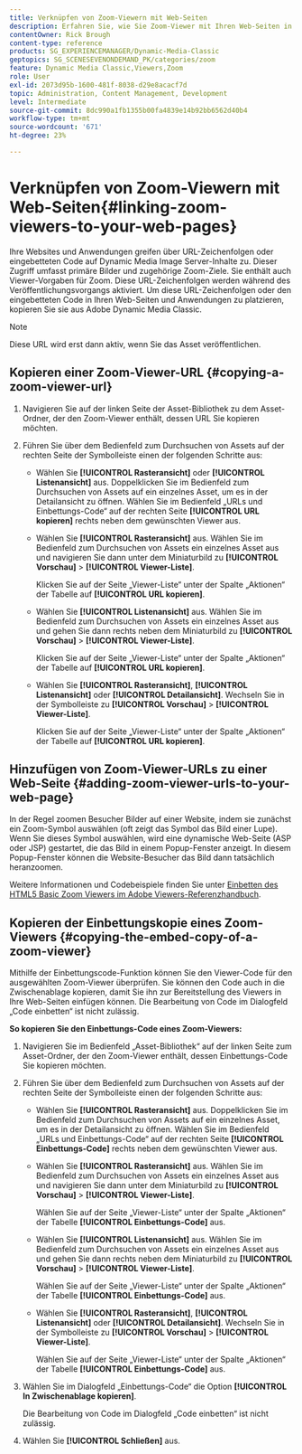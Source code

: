```yaml
---
title: Verknüpfen von Zoom-Viewern mit Web-Seiten
description: Erfahren Sie, wie Sie Zoom-Viewer mit Ihren Web-Seiten in Adobe Dynamic Media Classic verknüpfen.
contentOwner: Rick Brough
content-type: reference
products: SG_EXPERIENCEMANAGER/Dynamic-Media-Classic
geptopics: SG_SCENESEVENONDEMAND_PK/categories/zoom
feature: Dynamic Media Classic,Viewers,Zoom
role: User
exl-id: 2073d95b-1600-481f-8038-d29e8acacf7d
topic: Administration, Content Management, Development
level: Intermediate
source-git-commit: 8dc990a1fb1355b00fa4839e14b92bb6562d40b4
workflow-type: tm+mt
source-wordcount: '671'
ht-degree: 23%

---
```


# Verknüpfen von Zoom-Viewern mit Web-Seiten{#linking-zoom-viewers-to-your-web-pages}

Ihre Websites und Anwendungen greifen über URL-Zeichenfolgen oder eingebetteten Code auf Dynamic Media Image Server-Inhalte zu. Dieser Zugriff umfasst primäre Bilder und zugehörige Zoom-Ziele. Sie enthält auch Viewer-Vorgaben für Zoom. Diese URL-Zeichenfolgen werden während des Veröffentlichungsvorgangs aktiviert. Um diese URL-Zeichenfolgen oder den eingebetteten Code in Ihren Web-Seiten und Anwendungen zu platzieren, kopieren Sie sie aus Adobe Dynamic Media Classic.

>[!NOTE]
>
>Diese URL wird erst dann aktiv, wenn Sie das Asset veröffentlichen.

## Kopieren einer Zoom-Viewer-URL {#copying-a-zoom-viewer-url}

1. Navigieren Sie auf der linken Seite der Asset-Bibliothek zu dem Asset-Ordner, der den Zoom-Viewer enthält, dessen URL Sie kopieren möchten.
1. Führen Sie über dem Bedienfeld zum Durchsuchen von Assets auf der rechten Seite der Symbolleiste einen der folgenden Schritte aus:

   * Wählen Sie **[!UICONTROL Rasteransicht]** oder **[!UICONTROL Listenansicht]** aus. Doppelklicken Sie im Bedienfeld zum Durchsuchen von Assets auf ein einzelnes Asset, um es in der Detailansicht zu öffnen. Wählen Sie im Bedienfeld „URLs und Einbettungs-Code“ auf der rechten Seite **[!UICONTROL URL kopieren]** rechts neben dem gewünschten Viewer aus.
   * Wählen Sie **[!UICONTROL Rasteransicht]** aus. Wählen Sie im Bedienfeld zum Durchsuchen von Assets ein einzelnes Asset aus und navigieren Sie dann unter dem Miniaturbild zu **[!UICONTROL Vorschau]** > **[!UICONTROL Viewer-Liste]**.

     Klicken Sie auf der Seite „Viewer-Liste“ unter der Spalte „Aktionen“ der Tabelle auf **[!UICONTROL URL kopieren]**.

   * Wählen Sie **[!UICONTROL Listenansicht]** aus. Wählen Sie im Bedienfeld zum Durchsuchen von Assets ein einzelnes Asset aus und gehen Sie dann rechts neben dem Miniaturbild zu **[!UICONTROL Vorschau]** > **[!UICONTROL Viewer-Liste]**.

     Klicken Sie auf der Seite „Viewer-Liste“ unter der Spalte „Aktionen“ der Tabelle auf **[!UICONTROL URL kopieren]**.

   * Wählen Sie **[!UICONTROL Rasteransicht]**, **[!UICONTROL Listenansicht]** oder **[!UICONTROL Detailansicht]**. Wechseln Sie in der Symbolleiste zu **[!UICONTROL Vorschau]** > **[!UICONTROL Viewer-Liste]**.

     Klicken Sie auf der Seite „Viewer-Liste“ unter der Spalte „Aktionen“ der Tabelle auf **[!UICONTROL URL kopieren]**.

## Hinzufügen von Zoom-Viewer-URLs zu einer Web-Seite {#adding-zoom-viewer-urls-to-your-web-page}

In der Regel zoomen Besucher Bilder auf einer Website, indem sie zunächst ein Zoom-Symbol auswählen (oft zeigt das Symbol das Bild einer Lupe). Wenn Sie dieses Symbol auswählen, wird eine dynamische Web-Seite (ASP oder JSP) gestartet, die das Bild in einem Popup-Fenster anzeigt. In diesem Popup-Fenster können die Website-Besucher das Bild dann tatsächlich heranzoomen.

Weitere Informationen und Codebeispiele finden Sie unter [Einbetten des HTML5 Basic Zoom Viewers im Adobe Viewers-Referenzhandbuch](https://experienceleague.adobe.com/de/docs/dynamic-media-developer-resources/library/viewers-aem-assets-dmc/basic-zoom/c-html5-20-basic-zoom-viewer-about#section-e1c3106f5b3e445d9b95be337c2f94e2).

## Kopieren der Einbettungskopie eines Zoom-Viewers {#copying-the-embed-copy-of-a-zoom-viewer}

Mithilfe der Einbettungscode-Funktion können Sie den Viewer-Code für den ausgewählten Zoom-Viewer überprüfen. Sie können den Code auch in die Zwischenablage kopieren, damit Sie ihn zur Bereitstellung des Viewers in Ihre Web-Seiten einfügen können. Die Bearbeitung von Code im Dialogfeld „Code einbetten“ ist nicht zulässig.

**So kopieren Sie den Einbettungs-Code eines Zoom-Viewers:**

1. Navigieren Sie im Bedienfeld „Asset-Bibliothek“ auf der linken Seite zum Asset-Ordner, der den Zoom-Viewer enthält, dessen Einbettungs-Code Sie kopieren möchten.
1. Führen Sie über dem Bedienfeld zum Durchsuchen von Assets auf der rechten Seite der Symbolleiste einen der folgenden Schritte aus:

   * Wählen Sie **[!UICONTROL Rasteransicht]** aus. Doppelklicken Sie im Bedienfeld zum Durchsuchen von Assets auf ein einzelnes Asset, um es in der Detailansicht zu öffnen. Wählen Sie im Bedienfeld „URLs und Einbettungs-Code“ auf der rechten Seite **[!UICONTROL Einbettungs-Code]** rechts neben dem gewünschten Viewer aus.
   * Wählen Sie **[!UICONTROL Rasteransicht]** aus. Wählen Sie im Bedienfeld zum Durchsuchen von Assets ein einzelnes Asset aus und navigieren Sie dann unter dem Miniaturbild zu **[!UICONTROL Vorschau]** > **[!UICONTROL Viewer-Liste]**.

     Wählen Sie auf der Seite „Viewer-Liste“ unter der Spalte „Aktionen“ der Tabelle **[!UICONTROL Einbettungs-Code]** aus.

   * Wählen Sie **[!UICONTROL Listenansicht]** aus. Wählen Sie im Bedienfeld zum Durchsuchen von Assets ein einzelnes Asset aus und gehen Sie dann rechts neben dem Miniaturbild zu **[!UICONTROL Vorschau]** > **[!UICONTROL Viewer-Liste]**.

     Wählen Sie auf der Seite „Viewer-Liste“ unter der Spalte „Aktionen“ der Tabelle **[!UICONTROL Einbettungs-Code]** aus.

   * Wählen Sie **[!UICONTROL Rasteransicht]**, **[!UICONTROL Listenansicht]** oder **[!UICONTROL Detailansicht]**. Wechseln Sie in der Symbolleiste zu **[!UICONTROL Vorschau]** > **[!UICONTROL Viewer-Liste]**.

     Wählen Sie auf der Seite „Viewer-Liste“ unter der Spalte „Aktionen“ der Tabelle **[!UICONTROL Einbettungs-Code]** aus.

1. Wählen Sie im Dialogfeld „Einbettungs-Code“ die Option **[!UICONTROL In Zwischenablage kopieren]**.

   Die Bearbeitung von Code im Dialogfeld „Code einbetten“ ist nicht zulässig.

1. Wählen Sie **[!UICONTROL Schließen]** aus.
